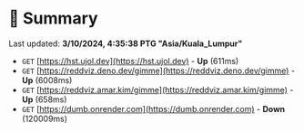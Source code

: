 # 📖 Summary
Last updated: **3/10/2024, 4:35:38 PTG "Asia/Kuala_Lumpur"**

- `GET` [https://hst.ujol.dev](https://hst.ujol.dev) - **Up** (611ms)
- `GET` [https://reddviz.deno.dev/gimme](https://reddviz.deno.dev/gimme) - **Up** (6008ms)
- `GET` [https://reddviz.amar.kim/gimme](https://reddviz.amar.kim/gimme) - **Up** (658ms)
- `GET` [https://dumb.onrender.com](https://dumb.onrender.com) - **Down** (120009ms)
